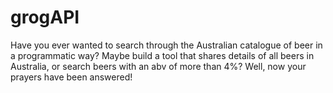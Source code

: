 # grogAPI
Have you ever wanted to search through the Australian catalogue of beer in a programmatic way? Maybe build a tool that shares details of all beers in Australia, or search beers with an abv of more than 4%? Well, now your prayers have been answered!
